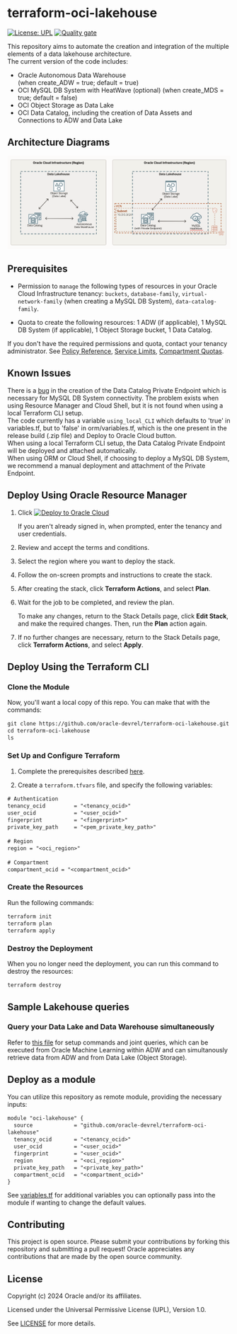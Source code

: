 # terraform-oci-lakehouse

[![License: UPL](https://img.shields.io/badge/license-UPL-green)](https://img.shields.io/badge/license-UPL-green) [![Quality gate](https://sonarcloud.io/api/project_badges/quality_gate?project=oracle-devrel_terraform-oci-lakehouse)](https://sonarcloud.io/dashboard?id=oracle-devrel_terraform-oci-lakehouse)

This repository aims to automate the creation and integration of the multiple elements of a data lakehouse architecture.  
The current version of the code includes:
- Oracle Autonomous Data Warehouse  
(when create_ADW = true; default = true) 
- OCI MySQL DB System with HeatWave (optional)
(when create_MDS = true; default = false)
- OCI Object Storage as Data Lake
- OCI Data Catalog, including the creation of Data Assets and Connections to ADW and Data Lake 

## Architecture Diagrams

![](./images/data_lakehouse.png)

## Prerequisites

- Permission to `manage` the following types of resources in your Oracle Cloud Infrastructure tenancy: `buckets`, `database-family`, `virtual-network-family` (when creating a MySQL DB System), `data-catalog-family`.

- Quota to create the following resources: 1 ADW (if applicable), 1 MySQL DB System (if applicable), 1 Object Storage bucket, 1 Data Catalog.

If you don't have the required permissions and quota, contact your tenancy administrator. See [Policy Reference](https://docs.cloud.oracle.com/en-us/iaas/Content/Identity/Reference/policyreference.htm), [Service Limits](https://docs.cloud.oracle.com/en-us/iaas/Content/General/Concepts/servicelimits.htm), [Compartment Quotas](https://docs.cloud.oracle.com/iaas/Content/General/Concepts/resourcequotas.htm).

## Known Issues

There is a [bug](https://github.com/terraform-providers/terraform-provider-oci/issues/1540) in the creation of the Data Catalog Private Endpoint which is necessary for MySQL DB System connectivity. The problem exists when using Resource Manager and Cloud Shell, but it is not found when using a local Terraform CLI setup.  
The code currently has a variable `using_local_CLI` which defaults to 'true' in variables.tf, but to 'false' in orm/variables.tf, which is the one present in the release build (.zip file) and Deploy to Oracle Cloud button.  
When using a local Terraform CLI setup, the Data Catalog Private Endpoint will be deployed and attached automatically.  
When using ORM or Cloud Shell, if choosing to deploy a MySQL DB System, we recommend a manual deployment and attachment of the Private Endpoint.  

## Deploy Using Oracle Resource Manager

1. Click [![Deploy to Oracle Cloud](https://oci-resourcemanager-plugin.plugins.oci.oraclecloud.com/latest/deploy-to-oracle-cloud.svg)](https://cloud.oracle.com/resourcemanager/stacks/create?region=home&zipUrl=https://github.com/oracle-devrel/terraform-oci-lakehouse/releases/latest/download/terraform-oci-lakehouse-stack-latest.zip)

    If you aren't already signed in, when prompted, enter the tenancy and user credentials.

2. Review and accept the terms and conditions.

3. Select the region where you want to deploy the stack.

4. Follow the on-screen prompts and instructions to create the stack.

5. After creating the stack, click **Terraform Actions**, and select **Plan**.

6. Wait for the job to be completed, and review the plan.

    To make any changes, return to the Stack Details page, click **Edit Stack**, and make the required changes. Then, run the **Plan** action again.

7. If no further changes are necessary, return to the Stack Details page, click **Terraform Actions**, and select **Apply**.

## Deploy Using the Terraform CLI

### Clone the Module
Now, you'll want a local copy of this repo. You can make that with the commands:

    git clone https://github.com/oracle-devrel/terraform-oci-lakehouse.git
    cd terraform-oci-lakehouse
    ls
  
### Set Up and Configure Terraform

1. Complete the prerequisites described [here](https://github.com/cloud-partners/oci-prerequisites).

2. Create a `terraform.tfvars` file, and specify the following variables:

```
# Authentication
tenancy_ocid         = "<tenancy_ocid>"
user_ocid            = "<user_ocid>"
fingerprint          = "<fingerprint>"
private_key_path     = "<pem_private_key_path>"

# Region
region = "<oci_region>"

# Compartment
compartment_ocid = "<compartment_ocid>"
````

### Create the Resources
Run the following commands:

    terraform init
    terraform plan
    terraform apply

### Destroy the Deployment
When you no longer need the deployment, you can run this command to destroy the resources:

    terraform destroy

## Sample Lakehouse queries
### Query your Data Lake and Data Warehouse simultaneously
Refer to [this file](dcat-sync-key-steps.sql) for setup commands and joint queries, which can be executed from Oracle Machine Learning within ADW and can simultanously retrieve data from ADW and from Data Lake (Object Storage).

## Deploy as a module
You can utilize this repository as remote module, providing the necessary inputs:

```
module "oci-lakehouse" {
  source             = "github.com/oracle-devrel/terraform-oci-lakehouse"
  tenancy_ocid       = "<tenancy_ocid>"
  user_ocid          = "<user_ocid>"
  fingerprint        = "<user_ocid>"
  region             = "<oci_region>"
  private_key_path   = "<private_key_path>"
  compartment_ocid   = "<compartment_ocid>"
}
```

See [variables.tf](variables.tf) for additional variables you can optionally pass into the module if wanting to change the default values.

## Contributing
This project is open source.  Please submit your contributions by forking this repository and submitting a pull request!  Oracle appreciates any contributions that are made by the open source community.

## License
Copyright (c) 2024 Oracle and/or its affiliates.

Licensed under the Universal Permissive License (UPL), Version 1.0.

See [LICENSE](LICENSE.txt) for more details.